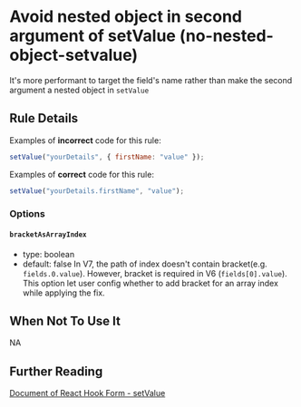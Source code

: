 # Avoid nested object in second argument of setValue (no-nested-object-setvalue)

It's more performant to target the field's name rather than make the second argument a nested object in `setValue`

## Rule Details

Examples of **incorrect** code for this rule:

```js
setValue("yourDetails", { firstName: "value" });
```

Examples of **correct** code for this rule:

```js
setValue("yourDetails.firstName", "value");
```

### Options

#### `bracketAsArrayIndex`

- type: boolean
- default: false
  In V7, the path of index doesn't contain bracket(e.g. `fields.0.value`). However, bracket is required in V6 (`fields[0].value`). This option let user config whether to add bracket for an array index while applying the fix.

## When Not To Use It

NA

## Further Reading

[Document of React Hook Form - setValue](https://react-hook-form.com/api/useform/setvalue)
